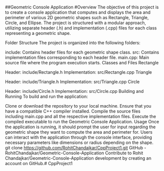 ##Geometric Console Application
#Overview
The objective of this project is to create a console application that computes and displays the area and perimeter of various 2D geometric shapes such as Rectangle, Triangle, Circle, and Ellipse. The project is structured with a modular approach, utilizing separate header (.h) and implementation (.cpp) files for each class representing a geometric shape.

Folder Structure
The project is organized into the following folders:

include: Contains header files for each geometric shape class.
src: Contains implementation files corresponding to each header file.
main.cpp: Main source file where the program execution starts.
Classes and Files
Rectangle

Header: include/Rectangle.h
Implementation: src/Rectangle.cpp
Triangle

Header: include/Triangle.h
Implementation: src/Triangle.cpp
Circle

Header: include/Circle.h
Implementation: src/Circle.cpp
Building and Running
To build and run the application:

Clone or download the repository to your local machine.
Ensure that you have a compatible C++ compiler installed.
Compile the source files including main.cpp and all the respective implementation files.
Execute the compiled executable to run the Geometric Console Application.
Usage
Once the application is running, it should prompt the user for input regarding the geometric shape they want to compute the area and perimeter for. Users can interact with the application through the console interface, providing necessary parameters like dimensions or radius depending on the shape.
git clone https://github.com/RohitChandajkar/CppProject1.git
GitHub - RohitChandajkar/Geometric-Console-Application
Contribute to Rohit Chandajkar/Geometric-Console-Application development by creating an account on GitHub.# CppProject1
 
